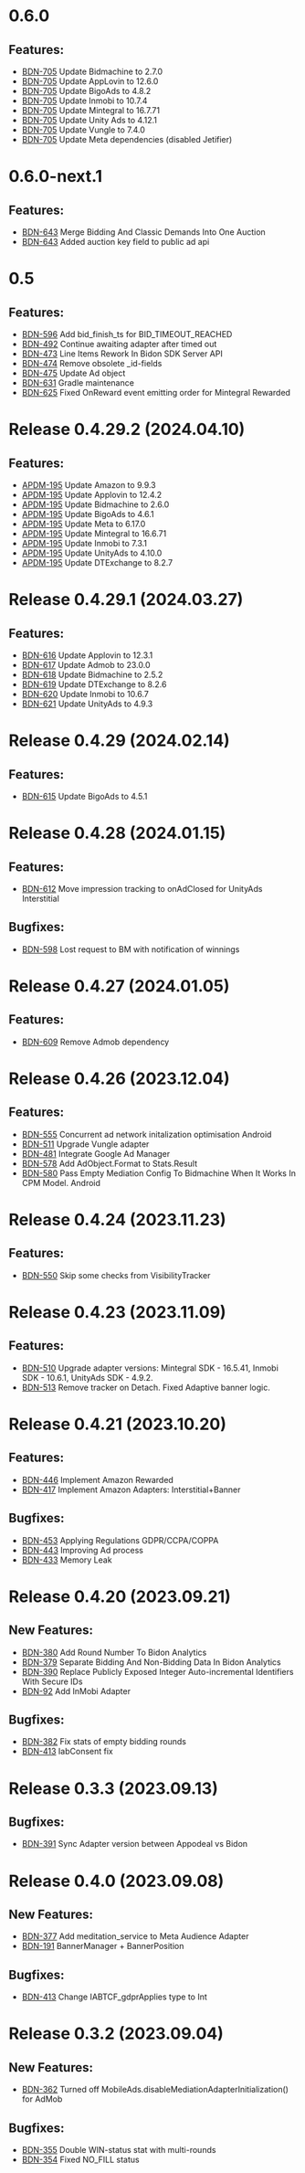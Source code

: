 # 0.6.0
## Features:
- [BDN-705](https://appodeal.atlassian.net/browse/BDN-705) Update Bidmachine to 2.7.0
- [BDN-705](https://appodeal.atlassian.net/browse/BDN-705) Update AppLovin to 12.6.0
- [BDN-705](https://appodeal.atlassian.net/browse/BDN-705) Update BigoAds to 4.8.2
- [BDN-705](https://appodeal.atlassian.net/browse/BDN-705) Update Inmobi to 10.7.4
- [BDN-705](https://appodeal.atlassian.net/browse/BDN-705) Update Mintegral to 16.7.71
- [BDN-705](https://appodeal.atlassian.net/browse/BDN-705) Update Unity Ads to 4.12.1
- [BDN-705](https://appodeal.atlassian.net/browse/BDN-705) Update Vungle to 7.4.0
- [BDN-705](https://appodeal.atlassian.net/browse/BDN-705) Update Meta dependencies (disabled Jetifier)

# 0.6.0-next.1
## Features:
- [BDN-643](https://appodeal.atlassian.net/browse/BDN-643) Merge Bidding And Classic Demands Into One Auction 
- [BDN-643](https://appodeal.atlassian.net/browse/BDN-643) Added auction key field to public ad api 

# 0.5
## Features:
- [BDN-596](https://appodeal.atlassian.net/browse/BDN-596) Add bid_finish_ts for BID_TIMEOUT_REACHED
- [BDN-492](https://appodeal.atlassian.net/browse/BDN-492) Continue awaiting adapter after timed out
- [BDN-473](https://appodeal.atlassian.net/browse/BDN-473) Line Items Rework In Bidon SDK Server API
- [BDN-474](https://appodeal.atlassian.net/browse/BDN-474) Remove obsolete _id-fields
- [BDN-475](https://appodeal.atlassian.net/browse/BDN-475) Update Ad object
- [BDN-631](https://appodeal.atlassian.net/browse/BDN-631) Gradle maintenance
- [BDN-625](https://appodeal.atlassian.net/browse/BDN-625) Fixed OnReward event emitting order for Mintegral Rewarded

# Release 0.4.29.2 (2024.04.10)
## Features:
- [APDM-195](https://appodeal.atlassian.net/browse/APDM-195) Update Amazon to 9.9.3
- [APDM-195](https://appodeal.atlassian.net/browse/APDM-195) Update Applovin to 12.4.2
- [APDM-195](https://appodeal.atlassian.net/browse/APDM-195) Update Bidmachine to 2.6.0
- [APDM-195](https://appodeal.atlassian.net/browse/APDM-195) Update BigoAds to 4.6.1
- [APDM-195](https://appodeal.atlassian.net/browse/APDM-195) Update Meta to 6.17.0
- [APDM-195](https://appodeal.atlassian.net/browse/APDM-195) Update Mintegral to 16.6.71
- [APDM-195](https://appodeal.atlassian.net/browse/APDM-195) Update Inmobi to 7.3.1
- [APDM-195](https://appodeal.atlassian.net/browse/APDM-195) Update UnityAds to 4.10.0
- [APDM-195](https://appodeal.atlassian.net/browse/APDM-195) Update DTExchange to 8.2.7

# Release 0.4.29.1 (2024.03.27)
## Features:
- [BDN-616](https://appodeal.atlassian.net/browse/BDN-616) Update Applovin to 12.3.1
- [BDN-617](https://appodeal.atlassian.net/browse/BDN-617) Update Admob to 23.0.0
- [BDN-618](https://appodeal.atlassian.net/browse/BDN-618) Update Bidmachine to 2.5.2
- [BDN-619](https://appodeal.atlassian.net/browse/BDN-619) Update DTExchange to 8.2.6
- [BDN-620](https://appodeal.atlassian.net/browse/BDN-620) Update Inmobi to 10.6.7
- [BDN-621](https://appodeal.atlassian.net/browse/BDN-621) Update UnityAds to 4.9.3

# Release 0.4.29 (2024.02.14)
## Features:
- [BDN-615](https://appodeal.atlassian.net/browse/BDN-615) Update BigoAds to 4.5.1

# Release 0.4.28 (2024.01.15)
## Features:
- [BDN-612](https://appodeal.atlassian.net/browse/BDN-612) Move impression tracking to onAdClosed for UnityAds Interstitial

## Bugfixes:
- [BDN-598](https://appodeal.atlassian.net/browse/BDN-598) Lost request to BM with notification of winnings

# Release 0.4.27 (2024.01.05)
## Features:
- [BDN-609](https://appodeal.atlassian.net/browse/BDN-609) Remove Admob dependency

# Release 0.4.26 (2023.12.04)
## Features:
- [BDN-555](https://appodeal.atlassian.net/browse/BDN-555) Concurrent ad network initalization optimisation Android
- [BDN-511](https://appodeal.atlassian.net/browse/BDN-511) Upgrade Vungle adapter
- [BDN-481](https://appodeal.atlassian.net/browse/BDN-481) Integrate Google Ad Manager
- [BDN-578](https://appodeal.atlassian.net/browse/BDN-578) Add AdObject.Format to Stats.Result
- [BDN-580](https://appodeal.atlassian.net/browse/BDN-580) Pass Empty Mediation Config To Bidmachine When It Works In CPM Model. Android

# Release 0.4.24 (2023.11.23)
## Features:
- [BDN-550](https://appodeal.atlassian.net/browse/BDN-550) Skip some checks from VisibilityTracker

# Release 0.4.23 (2023.11.09)
## Features:
- [BDN-510](https://appodeal.atlassian.net/browse/BDN-510) Upgrade adapter versions: Mintegral SDK - 16.5.41, Inmobi SDK - 10.6.1, UnityAds SDK - 4.9.2.
- [BDN-513](https://appodeal.atlassian.net/browse/BDN-513) Remove tracker on Detach. Fixed Adaptive banner logic.

# Release 0.4.21 (2023.10.20)
## Features:
- [BDN-446](https://appodeal.atlassian.net/browse/BDN-446) Implement Amazon Rewarded
- [BDN-417](https://appodeal.atlassian.net/browse/BDN-417) Implement Amazon Adapters: Interstitial+Banner

## Bugfixes:
- [BDN-453](https://appodeal.atlassian.net/browse/BDN-453) Applying Regulations GDPR/CCPA/COPPA
- [BDN-443](https://appodeal.atlassian.net/browse/BDN-434) Improving Ad process
- [BDN-433](https://appodeal.atlassian.net/browse/BDN-433) Memory Leak

# Release 0.4.20 (2023.09.21)
## New Features:
- [BDN-380](https://appodeal.atlassian.net/browse/BDN-380) Add Round Number To Bidon Analytics
- [BDN-379](https://appodeal.atlassian.net/browse/BDN-379) Separate Bidding And Non-Bidding Data In Bidon Analytics
- [BDN-390](https://appodeal.atlassian.net/browse/BDN-390) Replace Publicly Exposed Integer Auto-incremental Identifiers With Secure IDs
- [BDN-92](https://appodeal.atlassian.net/browse/BDN-92) Add InMobi Adapter

## Bugfixes:
- [BDN-382](https://appodeal.atlassian.net/browse/BDN-382) Fix stats of empty bidding rounds
- [BDN-413](https://appodeal.atlassian.net/browse/BDN-413) IabConsent fix

# Release 0.3.3 (2023.09.13)
## Bugfixes:
- [BDN-391](https://appodeal.atlassian.net/browse/BDN-391) Sync Adapter version between Appodeal vs Bidon


# Release 0.4.0 (2023.09.08)
## New Features:
- [BDN-377](https://appodeal.atlassian.net/browse/BDN-377) Add meditation_service to Meta Audience Adapter
- [BDN-191](https://appodeal.atlassian.net/browse/BDN-191) BannerManager + BannerPosition

## Bugfixes:
- [BDN-413](https://appodeal.atlassian.net/browse/BDN-413) Change IABTCF_gdprApplies type to Int

# Release 0.3.2 (2023.09.04)
## New Features:
- [BDN-362](https://appodeal.atlassian.net/browse/BDN-362) Turned off MobileAds.disableMediationAdapterInitialization() for AdMob

## Bugfixes:
- [BDN-355](https://appodeal.atlassian.net/browse/BDN-355) Double WIN-status stat with multi-rounds
- [BDN-354](https://appodeal.atlassian.net/browse/BDN-354) Fixed NO_FILL status

